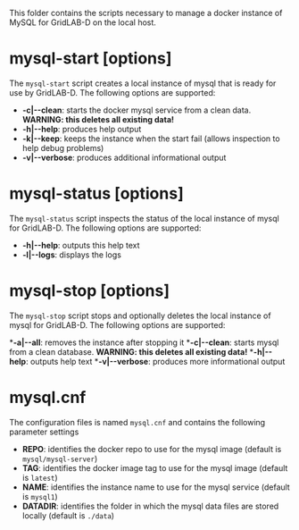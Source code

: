 This folder contains the scripts necessary to manage a docker instance of MySQL for GridLAB-D on the local host.

# mysql-start [options]

The `mysql-start` script creates a local instance of mysql that is ready for use by GridLAB-D.  The following options are supported:

  * __-c|--clean__: starts the docker mysql service from a clean data. __WARNING: this deletes all existing data!__
  * __-h|--help__: produces help output
  * __-k|--keep__: keeps the instance when the start fail (allows inspection to help debug problems)
  * __-v|--verbose__: produces additional informational output

# mysql-status [options]

The `mysql-status` script inspects the status of the local instance of mysql for GridLAB-D.  The following options are supported:

  * __-h|--help__: outputs this help text
  * __-l|--logs__: displays the logs 

# mysql-stop [options]

The `mysql-stop` script stops and optionally deletes the local instance of mysql for GridLAB-D.  The following options are supported:

  *__-a|--all__: removes the instance after stopping it
  *__-c|--clean__: starts mysql from a clean database. __WARNING: this deletes all existing data!__
  *__-h|--help__: outputs help text
  *__-v|--verbose__: produces more informational output 
 
# mysql.cnf

The configuration files is named `mysql.cnf` and contains the following parameter settings

  * __REPO__: identifies the docker repo to use for the mysql image (default is `mysql/mysql-server`)
  * __TAG__: identifies the docker image tag to use for the mysql image (default is `latest`)
  * __NAME__: identifies the instance name to use for the mysql service (default is `mysql1`)
  * __DATADIR__: identifies the folder in which the mysql data files are stored locally (default is `./data`)

